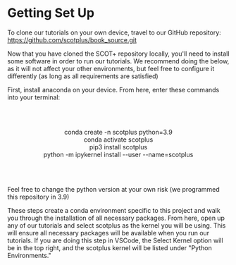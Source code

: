 # Getting Set Up

To clone our tutorials on your own device, travel to our GitHub repository:
https://github.com/scotplus/book_source.git

Now that you have cloned the SCOT+ repository locally, you'll need to install some software in order to run our tutorials.
We recommend doing the below, as it will not affect your other environments, but feel free to configure it differently (as long
as all requirements are satisfied)

First, install anaconda on your device. From here, enter these commands into your terminal:

<br></br>

<center>conda create -n scotplus python=3.9</center>

<center>conda activate scotplus</center>

<center>pip3 install scotplus</center>

<center>python -m ipykernel install --user --name=scotplus</center>

<br></br>

Feel free to change the python version at your own risk (we programmed this repository in 3.9)

These steps create a conda environment specific to this project and walk you through the installation of all necessary packages. From here, open up any of our tutorials and select scotplus as the kernel you will be using. This will ensure all necessary packages will be available when you run our tutorials. If you are doing this step in VSCode, the Select Kernel option will be in the top right, and the scotplus kernel will be listed under "Python Environments."
